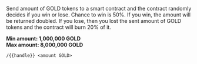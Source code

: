 Send amount of GOLD tokens to a smart contract and the contract randomly decides if you win or lose. Chance to win is 50%. If you win, the amount will be returned doubled. If you lose, then you lost the sent amount of GOLD tokens and the contract will burn 20% of it.  

**Min amount: 1,000,000 GOLD**  
**Max amount: 8,000,000 GOLD**  

`/{{handle}} <amount GOLD>`
